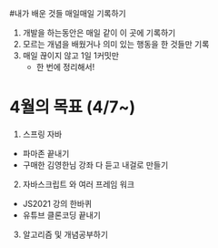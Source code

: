 #내가 배운 것들 매일매일 기록하기

1. 개발을 하는동안은 매일 같이 이 곳에 기록하기
2. 모르는 개념을 배웠거나 의미 있는 행동을 한 것들만 기록
3. 매일 끊이지 않고 1일 1커밋만
   - 한 번에 정리해서!



# 4월의 목표  (4/7~)

1. 스프링 자바
   
- 파마존 끝내기
- 구매한 김영한님 강좌 다 듣고 내걸로 만들기

2. 자바스크립트 와 여러 프레임 워크

- JS2021 강의 한바퀴
- 유튜브 클론코딩 끝내기 

3. 알고리즘 및 개념공부하기
